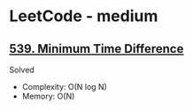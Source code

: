 # LeetCode - medium

## [539. Minimum Time Difference](https://leetcode.com/problems/minimum-time-difference)

Solved

* Complexity: O(N log N)
* Memory: O(N)
